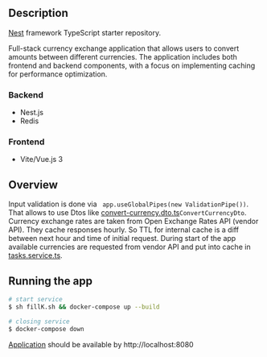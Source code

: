 ## Description

[Nest](https://github.com/nestjs/nest) framework TypeScript starter repository.

Full-stack currency exchange application that allows users to convert amounts between
different currencies. The application includes both frontend and backend components, with a
focus on implementing caching for performance optimization.

### Backend

* Nest.js
* Redis

### Frontend

* Vite/Vue.js 3

## Overview

Input validation is done via ``` app.useGlobalPipes(new ValidationPipe())```. 
That allows to use Dtos like [convert-currency.dto.ts](src%2Fapp%2Fapi%2Fdto%2Fconvert-currency.dto.ts)```ConvertCurrencyDto```.
Currency exchange rates are taken from Open Exchange Rates API (vendor API). They cache responses hourly. 
So TTL for internal cache is a diff between next hour and time of initial request.
During start of the app available currencies are requested from vendor API and put into cache in
[tasks.service.ts](src%2Fapp%2Fcron-jobs%2Ftasks.service.ts).



## Running the app

```bash
# start service
$ sh fillK.sh && docker-compose up --build

# closing service
$ docker-compose down
```
[Application](http://localhost:8080) should be available by http://localhost:8080


